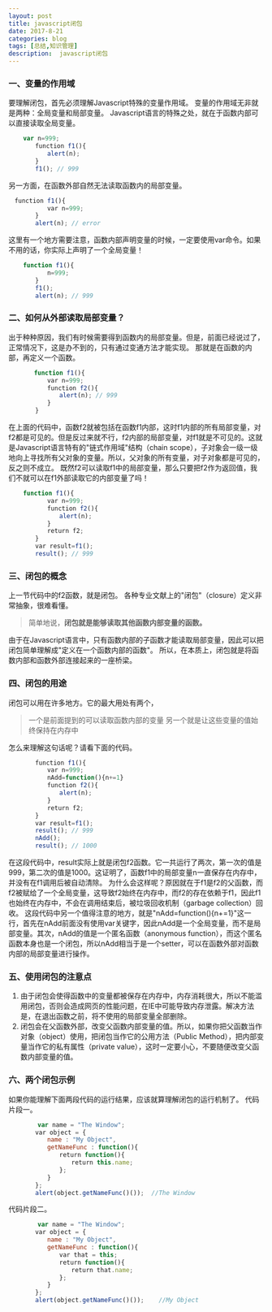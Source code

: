 ```yaml
---
layout: post
title: javascript闭包
date: 2017-8-21
categories: blog
tags: [总结,知识管理]
description:  javascript闭包
---
```

### 一、变量的作用域
   要理解闭包，首先必须理解Javascript特殊的变量作用域。
   变量的作用域无非就是两种：全局变量和局部变量。
   Javascript语言的特殊之处，就在于函数内部可以直接读取全局变量。
   <!--more-->
```javascript
    var n=999;
    　　function f1(){
    　　　　alert(n);
    　　}
    　　f1(); // 999
```
   另一方面，在函数外部自然无法读取函数内的局部变量。
```javascript
　function f1(){
    　　　　var n=999;
    　　}
    　　alert(n); // error
```
   这里有一个地方需要注意，函数内部声明变量的时候，一定要使用var命令。如果不用的话，你实际上声明了一个全局变量！
```javascript
    function f1(){
    　　　　n=999;
    　　}
    　　f1();
    　　alert(n); // 999
```
    
### 二、如何从外部读取局部变量？
   出于种种原因，我们有时候需要得到函数内的局部变量。但是，前面已经说过了，正常情况下，这是办不到的，只有通过变通方法才能实现。
   那就是在函数的内部，再定义一个函数。
```javascript
       function f1(){
    　　　　var n=999;
    　　　　function f2(){
    　　　　　　alert(n); // 999
    　　　　}
    　　}
```
   在上面的代码中，函数f2就被包括在函数f1内部，这时f1内部的所有局部变量，对f2都是可见的。但是反过来就不行，f2内部的局部变量，对f1就是不可见的。这就是Javascript语言特有的"链式作用域"结构（chain scope），子对象会一级一级地向上寻找所有父对象的变量。所以，父对象的所有变量，对子对象都是可见的，反之则不成立。
   既然f2可以读取f1中的局部变量，那么只要把f2作为返回值，我们不就可以在f1外部读取它的内部变量了吗！
```javascript
    function f1(){
    　　　　var n=999;
    　　　　function f2(){
    　　　　　　alert(n); 
    　　　　}
    　　　　return f2;
    　　}
    　　var result=f1();
    　　result(); // 999
```
### 三、闭包的概念
   上一节代码中的f2函数，就是闭包。
   各种专业文献上的"闭包"（closure）定义非常抽象，很难看懂。
   >简单地说，**闭包就是能够读取其他函数内部变量的函数。**
   
   由于在Javascript语言中，只有函数内部的子函数才能读取局部变量，因此可以把闭包简单理解成"定义在一个函数内部的函数"。
   所以，在本质上，闭包就是将函数内部和函数外部连接起来的一座桥梁。
    
### 四、闭包的用途
   闭包可以用在许多地方。它的最大用处有两个，
   >一个是前面提到的可以读取函数内部的变量
   >另一个就是让这些变量的值始终保持在内存中
   
   怎么来理解这句话呢？请看下面的代码。
```javascript
    　　function f1(){
    　　　　var n=999;
    　　　　nAdd=function(){n+=1}
    　　　　function f2(){
    　　　　　　alert(n);
    　　　　}
    　　　　return f2;
    　　}
    　　var result=f1();
    　　result(); // 999
    　　nAdd();
    　　result(); // 1000
```
   在这段代码中，result实际上就是闭包f2函数。它一共运行了两次，第一次的值是999，第二次的值是1000。这证明了，函数f1中的局部变量n一直保存在内存中，并没有在f1调用后被自动清除。
   为什么会这样呢？原因就在于f1是f2的父函数，而f2被赋给了一个全局变量，这导致f2始终在内存中，而f2的存在依赖于f1，因此f1也始终在内存中，不会在调用结束后，被垃圾回收机制（garbage collection）回收。
   这段代码中另一个值得注意的地方，就是"nAdd=function(){n+=1}"这一行，首先在nAdd前面没有使用var关键字，因此nAdd是一个全局变量，而不是局部变量。其次，nAdd的值是一个匿名函数（anonymous function），而这个匿名函数本身也是一个闭包，所以nAdd相当于是一个setter，可以在函数外部对函数内部的局部变量进行操作。
### 五、使用闭包的注意点
   1. 由于闭包会使得函数中的变量都被保存在内存中，内存消耗很大，所以不能滥用闭包，否则会造成网页的性能问题，在IE中可能导致内存泄露。解决方法是，在退出函数之前，将不使用的局部变量全部删除。
   2. 闭包会在父函数外部，改变父函数内部变量的值。所以，如果你把父函数当作对象（object）使用，把闭包当作它的公用方法（Public Method），把内部变量当作它的私有属性（private value），这时一定要小心，不要随便改变父函数内部变量的值。
### 六、两个闭包示例
   如果你能理解下面两段代码的运行结果，应该就算理解闭包的运行机制了。
   代码片段一。
```javascript
        var name = "The Window";
    　　var object = {
    　　　　name : "My Object",
    　　　　getNameFunc : function(){
    　　　　　　return function(){
    　　　　　　　　return this.name;
    　　　　　　};
    　　　　}
    　　};
    　　alert(object.getNameFunc()());  //The Window
```
   代码片段二。
```javascript
        var name = "The Window";
    　　var object = {
    　　　　name : "My Object",
    　　　　getNameFunc : function(){
    　　　　　　var that = this;
    　　　　　　return function(){
    　　　　　　　　return that.name;
    　　　　　　};
    　　　　}
    　　};
    　　alert(object.getNameFunc()());    //My Object
```
        
    
   



























